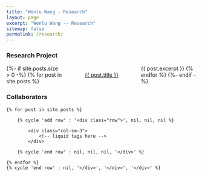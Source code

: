 ```yaml
---
title: "Wenlu Wang - Research"
layout: page
excerpt: "Wenlu Wang -- Research"
sitemap: false
permalink: /research/
---
```


<style>
.grid { 
  display: grid;
  grid-template-columns: 1fr 1fr 1fr;
  grid-gap: 30px;
  align-items: center;
  justify-items: center;
  }
.grid img {
  border: 1px solid #ccc;
  box-shadow: 2px 2px 6px 0px  rgba(0,0,0,0.3);
  max-width: 100%;
}
</style>

### Research Project

<article class="grid">
{%- if site.posts.size > 0 -%}
  {% for post in site.posts %}
      <a href="{{ post.url }}">{{ post.title }}</a>
      {{ post.excerpt }}
  {% endfor %}
{%- endif -%}
</article>

### Collaborators

<div class="container">

    {% for post in site.posts %}

        {% cycle 'add row' : '<div class="row">', nil, nil, nil %}

            <div class="col-sm-3">
                <!-- liquid tags here -->
            </div>

        {% cycle 'end row' : nil, nil, nil, '</div>' %}

    {% endfor %}
    {% cycle 'end row' : nil, '</div>', '</div>', '</div>' %}

</div>

<!--
<center><figure class="fourth">
  <img src="{{ site.url }}{{ site.baseurl }}/images/" style="width: 150px">
  <img src="{{ site.url }}{{ site.baseurl }}/images/" style="width: 150px">
  <img src="{{ site.url }}{{ site.baseurl }}/images/" style="width: 150px">
  <img src="{{ site.url }}{{ site.baseurl }}/images/" style="width: 150px">
</figure></center>
-->
